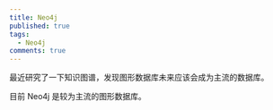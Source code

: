 ```yaml
---
title: Neo4j
published: true
tags:
  - Neo4j
comments: true
---
```


最近研究了一下知识图谱，发现图形数据库未来应该会成为主流的数据库。

目前 Neo4j 是较为主流的图形数据库。
